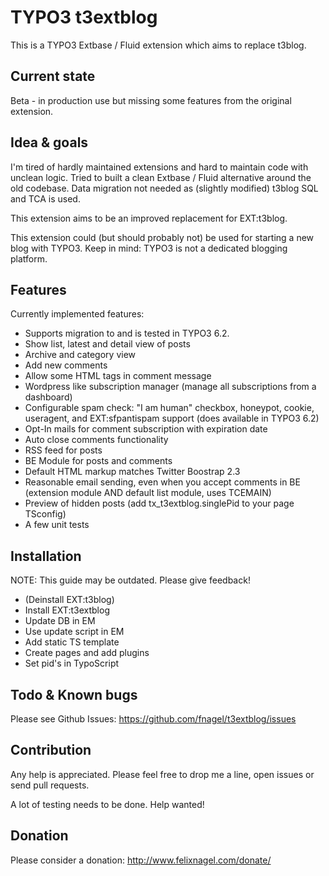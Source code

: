 TYPO3 t3extblog
===============

This is a TYPO3 Extbase / Fluid extension which aims to replace t3blog.


Current state
------------
Beta - in production use but missing some features from the original extension.


Idea & goals
------------
I'm tired of hardly maintained extensions and hard to maintain code with unclean logic.
Tried to built a clean Extbase / Fluid alternative around the old codebase.
Data migration not needed as (slightly modified) t3blog SQL and TCA is used.

This extension aims to be an improved replacement for EXT:t3blog.

This extension could (but should probably not) be used for starting a new blog with TYPO3.
Keep in mind: TYPO3 is not a dedicated blogging platform.


Features
------------

Currently implemented features:

* Supports migration to and is tested in TYPO3 6.2.
* Show list, latest and detail view of posts
* Archive and category view
* Add new comments
* Allow some HTML tags in comment message
* Wordpress like subscription manager (manage all subscriptions from a dashboard)
* Configurable spam check: "I am human" checkbox, honeypot, cookie, useragent, and EXT:sfpantispam support (does available in TYPO3 6.2)
* Opt-In mails for comment subscription with expiration date
* Auto close comments functionality
* RSS feed for posts
* BE Module for posts and comments
* Default HTML markup matches Twitter Boostrap 2.3
* Reasonable email sending, even when you accept comments in BE (extension module AND default list module, uses TCEMAIN)
* Preview of hidden posts (add tx_t3extblog.singlePid to your page TSconfig)
* A few unit tests


Installation
------------

NOTE: This guide may be outdated. Please give feedback!

* (Deinstall EXT:t3blog)
* Install EXT:t3extblog
* Update DB in EM
* Use update script in EM
* Add static TS template
* Create pages and add plugins
* Set pid's in TypoScript


Todo & Known bugs
-----------------

Please see Github Issues: https://github.com/fnagel/t3extblog/issues



Contribution
------------

Any help is appreciated. Please feel free to drop me a line, open issues or send pull requests.

A lot of testing needs to be done. Help wanted!


Donation
------------

Please consider a donation: http://www.felixnagel.com/donate/